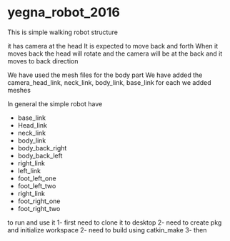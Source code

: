 # yegna_robot_2016
This is simple walking robot structure 

it has camera at the head
It is expected to move back and forth
When it moves back the head will rotate and the camera will be at the back 
and it moves to back direction

We have used the mesh files for the body part
We have added the camera_head_link, neck_link, body_link, base_link
for each we added meshes

In general the simple robot have 
  - base_link
  - Head_link
  - neck_link
  - body_link
  - body_back_right
  - body_back_left
  - right_link
  - left_link
  - foot_left_one
  - foot_left_two
  - right_link
  - foot_right_one
  - foot_right_two
  

to run and use it 
  1- first need to clone it to desktop
  2- need to create pkg and initialize workspace
  2- need to build using catkin_make
  3- then 
